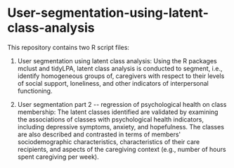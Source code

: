 # User-segmentation-using-latent-class-analysis

This repository contains two R script files:

1) User segmentation using latent class analysis: Using the R packages mclust and tidyLPA, latent class analysis is conducted to
segment, i.e., identify homogeneous groups of, caregivers with respect to their levels of social support, loneliness, 
and other indicators of interpersonal functioning. 

2) User segmentation part 2 -- regression of psychological health on class membership: The latent classes identified are validated by examining the associations of classes with psychological health indicators, including depressive symptoms, anxiety, and hopefulness. The classes are also described and contrasted in terms of members' sociodemographic characteristics, characteristics of their care recipients, and aspects of the caregiving context (e.g., number of hours spent caregiving per week). 
